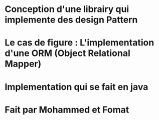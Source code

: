 # Conception d'une librairy qui implemente des design Pattern
# Le cas de figure : L'implementation d'une ORM (Object Relational Mapper)
# Implementation qui se fait en java 
# Fait par Mohammed et Fomat
